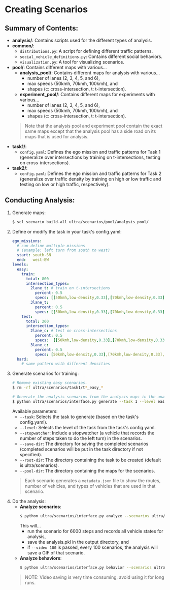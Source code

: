 # Creating Scenarios
<!-- 
<img align="right" width="400" height="400" src="research/edmonton/media/intersections/stopwatcher.gif"/> -->

## Summary of Contents:
- **analysis/**: Contains scripts used for the different types of analysis.
- **common/**: 
  - `distributions.py`: A script for defining different traffic patterns.
  - `social_vehicle_definitions.py`: Contains different social behaviors.
  - `visualization.py`: A tool for visualizing scenarios.
- **pool/**: Contains different maps with various...
  - **analysis_pool/**: Contains different maps for analysis with various...
    - number of lanes (2, 3, 4, 5, and 6),
    - max speeds (50kmh, 70kmh, 100kmh), and
    - shapes (c: cross-intersection, t: t-intersection).
  - **experiment_pool/**: Contains different maps for experiments with various...
    - number of lanes (2, 3, 4, 5, and 6),
    - max speeds (50kmh, 70kmh, 100kmh), and
    - shapes (c: cross-intersection, t: t-intersection).
  > Note that the analysis pool and experiment pool contain the exact same maps except that the analysis pool has a side road on its maps that is used for analysis.
- **task1/**: 
  - `config.yaml`: Defines the ego mission and traffic patterns for Task 1 (generalize over intersections by training on t-intersections, testing on cross-intersections).
- **task2/**:
  - `config.yaml`: Defines the ego mission and traffic patterns for Task 2 (generalize over traffic density by training on high or low traffic and testing on low or high traffic, respectively).
  
## Conducting Analysis:
1. Generate maps:
    ```sh
    $ scl scenario build-all ultra/scenarios/pool/analysis_pool/
    ```
2. Define or modify the task in your task's config.yaml:
    ```yaml
    ego_missions: 
      # can define multiple missions
      # (example: left turn from south to west)
      start: south-SN
      end:   west-EW
    levels:
      easy:
        train:
          total: 800
          intersection_types:
            2lane_t: # train on t-intersections
              percent: 0.5
              specs: [[50kmh,low-density,0.33],[70kmh,low-density,0.33],[100kmh,low-density,0.33]]
            3lane_t:
              percent: 0.5
              specs: [[50kmh,low-density,0.33],[70kmh,low-density,0.33],[100kmh,low-density,0.33]]
        test:
          total: 200
          intersection_types:
            2lane_c: # test on cross-intersections
              percent: 0.5
              specs:  [[50kmh,low-density,0.33],[70kmh,low-density,0.33],[100kmh,low-density,0.33]]
            3lane_c:
              percent: 0.5
              specs: [50kmh,low-density,0.33],[70kmh,low-density,0.33],[100kmh,low-density,0.33]]
      hard:
        # same pattern with different densities
    ``` 
3. Generate scenarios for training:
    ```sh
    # Remove existing easy scenarios.
    $ rm -rf ultra/scenarios/task1/t*_easy_*

    # Generate the analysis scenarios from the analysis maps in the analysis pool.
    $ python ultra/scenarios/interface.py generate --task 1 --level easy --pool-dir ultra/scenarios/pool/analysis_pool/
    ```
    Available parameters:
    - `--task`: Selects the task to generate (based on the task's config.yaml).
    - `--level`: Selects the level of the task from the task's config.yaml.
    - `--stopwatcher`: Include a stopwatcher (a vehicle that records the number of steps taken to do the left turn) in the scenarios.
    - `--save-dir`: The directory for saving the completed scenarios (completed scenarios will be put in the task directory if not specified).
    - `--root-dir`: The directory containing the task to be created (default is ultra/scenarios).
    - `--pool-dir`: The directory containing the maps for the scenarios.
    > Each scenario generates a `metadata.json` file to show the routes, number of vehicles, and types of vehicles that are used in that scenario.
4. Do the analysis:
   - **Analyze scenarios**:
      ```sh
      $ python ultra/scenarios/interface.py analyze --scenarios ultra/scenarios/task1/<analysis_scenarios_pattern> --max-steps 6000 --video 100 --output <path_to_output_directory>
      ```
      This will...
      - run the scenario for 6000 steps and records all vehicle states for analysis,
      - save the analysis.pkl in the output directory, and
      - if `--video 100` is passed, every 100 scenarios, the analysis will save a GIF of that scenario.  
   - **Analyze behaviors**:
      ```sh
      $ python ultra/scenarios/interface.py behavior --scenarios ultra/scenarios/task1/<analysis_scenarios_pattern> --video 100 --output <path_to_output_directory>
      ```
    > NOTE: Video saving is very time consuming, avoid using it for long runs.
